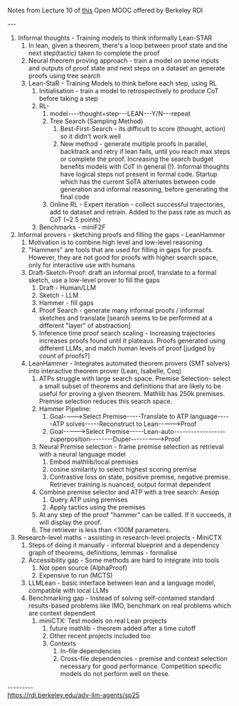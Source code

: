 Notes from Lecture 10 of [this](https://llmagents-learning.org/sp25) Open MOOC offered by Berkeley RDI  

\---

1.  Informal thoughts - Training models to think informally Lean-STAR
    1.  In lean, given a theorem, there's a loop between proof state and the next step(tactic) taken to complete the proof
    2.  Neural theorem proving approach - train a model on some inputs and outputs of proof state and next steps on a dataset an generate proofs using tree search
    3.  Lean-StaR - Training Models to think before each step, using RL
        1.  Initialisation - train a model to retrospectively to produce CoT before taking a step
        2.  RL-
            1.  model----thought+step---LEAN---Y/N---repeat
            2.  Tree Search (Sampling Method)
                1.  Best-First-Search - its difficult to score (thought, action) so it didn't work well
                2.  New method - generate multiple proofs in parallel, backtrack and retry if lean fails, until you reach max steps or complete the proof. Increasing the search budget benefits models with CoT in general (!). Informal thoughts have logical steps not present in formal code. Startup which has the current SoTA alternates between code generation and informal reasoning, before generating the final code
            3.  Online RL - Expert iteration - collect successful trajectories, add to dataset and retrain. Added to the pass rate as much as CoT (~2.5 points)
        3.  Benchmarks - miniF2F
2.  Informal provers - sketching proofs and filling the gaps - LeanHammer
    1.  Motivation is to combine high level and low-level reasoning
    2.  "Hammers" are tools that are used for filling in gaps for proofs. However, they are not good for proofs with higher search space, only for interactive use with humans
    3.  Draft-Sketch-Proof: draft an informal proof, translate to a formal sketch, use a low-level prover to fill the gaps
        1.  Draft - Human/LLM
        2.  Sketch - LLM
        3.  Hammer - fill gaps
        4.  Proof Search - generate many informal proofs / informal sketches and translate \[search seems to be performed at a different "layer" of abstraction\]
        5.  Inference time proof search scaling - Increasing trajectories increases proofs found until it plateaus. Proofs generated using different LLMs, and match human levels of proof \[judged by count of proofs?\]
    4.  LeanHammer - Integrates automated theorem provers (SMT solvers) into interactive theorem prover (Lean, Isabelle, Coq)
        1.  ATPs struggle with large search space. Premise Selection- select a small subset of theorems and definitions that are likely to be useful for proving a given theorem. Mathlib has 250k premises. Premise selection reduces this search space.
        2.  Hammer Pipeline:
            1.  Goal---->Select Premise-----Translate to ATP language-----ATP solves-----Reconstruct to Lean----->Proof
            2.  Goal----->Select Premise-----Lean-auto------------------zuperposition--------Duper--------->Proof
        3.  Neural Premise selection - frame premise selection as retrieval with a neural language model
            1.  Embed mathlib/local premises
            2.  cosine similarity to select highest scoring premise
            3.  Contrastive loss on state, positive premise, negative premise. Retriever training is nuanced, output format dependent
        4.  Combine premise selector and ATP with a tree search: Aesop
            1.  Query ATP using premises
            2.  Apply tactics using the premises
        5.  At any step of the proof "hammer" can be called. If it succeeds, it will display the proof.
        6.  The retriever is less than <100M parameters.
3.  Research-level maths - assisting in research-level projects - MiniCTX
    1.  Steps of doing it manually - informal blueprint and a dependency graph of theorems, definitions, lemmas - formalise
    2.  Accessibility gap - Some methods are hard to integrate into tools
        1.  Not open source (AlphaProof)
        2.  Expensive to run (MCTS)
    3.  LLMLean - basic interface between lean and a language model, compatible with local LLMs
    4.  Benchmarking gap - Instead of solving self-contained standard results-based problems like IMO, benchmark on real problems which are context dependent
        1.  miniCTX: Test models on real Lean projects
            1.  future mathlib - theorem added after a time cutoff
            2.  Other recent projects included too
            3.  Contexts
                1.  In-file dependencies
                2.  Cross-file dependencies - premise and context selection necessary for good performance. Competition specific models do not perform well on these.
              


\---------  
https://rdi.berkeley.edu/adv-llm-agents/sp25


